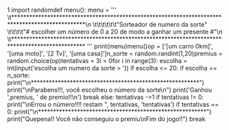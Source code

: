 
1
import randomdef menu():    menu = '''    \t************************************************************************************************\n    \t\t\t\t\t\t"Sorteador de numero da sorte"    \t\t\t\t"# escolher um número de 0 a 20 de modo a ganhar um presente #"\n    \t************************************************************************************************    '''    print(menu)menu()op = ['[um carro 0km]', '[uma moto]', '[2 Tv]', '[uma casa]']n_sorte = random.randint(1,20)premius = random.choice(op)tentativas = 3i = 0for i in range(3):    escolha = int(input('escolha um numero da sorte > '))    if escolha <= 20:        if escolha == n_sorte:            print("\n********************************************************")            print("\nParabens!!!, você escolheu o número da sorte\n")            print('Ganhou ',premius, ' de premio!!\n')            break        else:            tentativas -=1            if tentativas != 0:                print("\nErrou o número!!!! restam ", tentativas, 'tentativas')        if tentativas == 0:            print("\n********************************************************")            print("Quepena!! Você não conseguiu o premiu\nFim do jogo!!")            break